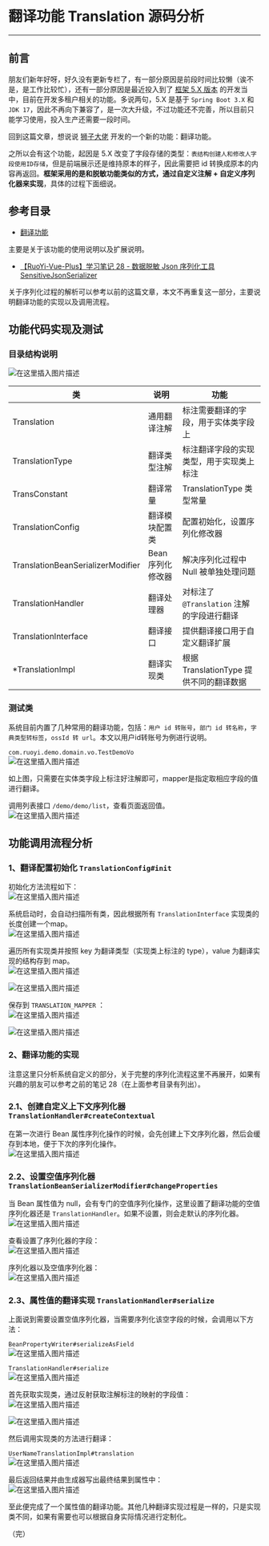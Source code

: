 # 翻译功能 Translation 源码分析
- - -
## 前言
朋友们新年好呀，好久没有更新专栏了，有一部分原因是前段时间比较懒（诶不是，是工作比较忙），还有一部分原因是最近投入到了 [框架 5.X 版本](https://gitee.com/dromara/RuoYi-Vue-Plus/tree/5.X/) 的开发当中，目前在开发多租户相关的功能。多说两句，5.X 是基于 `Spring Boot 3.X` 和 `JDK 17`，因此不再向下兼容了，是一次大升级，不过功能还不完善，所以目前只能学习使用，投入生产还需要一段时间。

回到这篇文章，想说说 [狮子大佬](https://blog.csdn.net/weixin_40461281?type=blog) 开发的一个新的功能：翻译功能。

之所以会有这个功能，起因是 5.X 改变了字段存储的类型：`表结构创建人和修改人字段使用ID存储`，但是前端展示还是维持原本的样子，因此需要把 id 转换成原本的内容再返回。**框架采用的是和脱敏功能类似的方式，通过自定义注解 + 自定义序列化器来实现**，具体的过程下面细说。

## 参考目录
- [翻译功能](https://gitee.com/dromara/RuoYi-Vue-Plus/wikis/%E6%A1%86%E6%9E%B6%E5%8A%9F%E8%83%BD/%E6%89%A9%E5%B1%95%E5%8A%9F%E8%83%BD/%E7%BF%BB%E8%AF%91%E5%8A%9F%E8%83%BD)
  
主要是关于该功能的使用说明以及扩展说明。<br>
- [【RuoYi-Vue-Plus】学习笔记 28 - 数据脱敏 Json 序列化工具 SensitiveJsonSerializer](/ruoyi-vue-plus/jackson/01_SensitiveJsonSerializer.md)
  
关于序列化过程的解析可以参考以前的这篇文章，本文不再重复这一部分，主要说明翻译功能的实现以及调用流程。


## 功能代码实现及测试
### 目录结构说明
![在这里插入图片描述](img02/f3480fdefce84b92bcb437fc37717f1c.png)

| 类                                 | 说明          | 功能                             |
|-----------------------------------|-------------|--------------------------------|
| Translation                       | 通用翻译注解      | 标注需要翻译的字段，用于实体类字段上             |
| TranslationType                   | 翻译类型注解      | 标注翻译字段的实现类型，用于实现类上标注           |
| TransConstant                     | 翻译常量        | TranslationType 类型常量           |
| TranslationConfig                 | 翻译模块配置类     | 配置初始化，设置序列化修改器                 |
| TranslationBeanSerializerModifier | Bean 序列化修改器 | 解决序列化过程中 Null 被单独处理问题          |
| TranslationHandler                | 翻译处理器       | 对标注了 `@Translation` 注解的字段进行翻译  |
| TranslationInterface              | 翻译接口        | 提供翻译接口用于自定义翻译扩展                |
| *TranslationImpl                  | 翻译实现类       | 根据 TranslationType 提供不同的翻译数据   |

### 测试类
系统目前内置了几种常用的翻译功能，包括：`用户 id 转账号`，`部门 id 转名称`，`字典类型转标签`，`ossId 转 url`。本文以用户id转账号为例进行说明。

`com.ruoyi.demo.domain.vo.TestDemoVo`<br>
![在这里插入图片描述](img02/93cdc38f0675493ca26b77ad65b7bb5f.png)

如上图，只需要在实体类字段上标注好注解即可，mapper是指定取相应字段的值进行翻译。

调用列表接口 `/demo/demo/list`，查看页面返回值。<br>
![在这里插入图片描述](img02/4b0b98d03c9f4f29accdb6f3f5179b7d.png)
## 功能调用流程分析
### 1、翻译配置初始化 `TranslationConfig#init`
初始化方法流程如下：<br>
![在这里插入图片描述](img02/a166295b0b2b4613b9ae79fcdd81f7a5.png)

系统启动时，会自动扫描所有类，因此根据所有 `TranslationInterface` 实现类的长度创建一个map。<br>
![在这里插入图片描述](img02/efa8e71219594acaad7d03d12f56bf7d.png)

遍历所有实现类并按照 key 为翻译类型（实现类上标注的 type），value 为翻译实现的结构存到 map。<br>
![在这里插入图片描述](img02/1c7e1ec0e86e48509416dc9e7f1b57aa.png)

![在这里插入图片描述](img02/6a74d4ea7095414c95fcd5dcbe981e86.png)

保存到 `TRANSLATION_MAPPER` ：<br>
![在这里插入图片描述](img02/2c3f8237d6db4866b96f824edd353693.png)

![在这里插入图片描述](img02/e8ea60ce563b47ffb60f7d16893e0709.png)
### 2、翻译功能的实现
注意这里只分析系统自定义的部分，关于完整的序列化流程这里不再展开，如果有兴趣的朋友可以参考之前的笔记 28（在上面参考目录有列出）。
### 2.1、创建自定义上下文序列化器 `TranslationHandler#createContextual`
在第一次进行 Bean 属性序列化操作的时候，会先创建上下文序列化器，然后会缓存到本地，便于下次的序列化操作。<br>
![在这里插入图片描述](img02/f0920e885a2c429b9fcf80cb8c6f80f7.png)
### 2.2、设置空值序列化器 `TranslationBeanSerializerModifier#changeProperties`
当 Bean 属性值为 null，会有专门的空值序列化操作，这里设置了翻译功能的空值序列化器还是 `TranslationHandler`。如果不设置，则会走默认的序列化器。<br>
![在这里插入图片描述](img02/354442e725bd4a66bbbf86e8984d8bb7.png)

查看设置了序列化器的字段：<br>
![在这里插入图片描述](img02/c3e6084d2c6a439d839c54be03c84273.png)

序列化器以及空值序列化器：<br>
![在这里插入图片描述](img02/3702ce2fe4934a5aab724d20e74d3622.png)
### 2.3、属性值的翻译实现 `TranslationHandler#serialize`
上面说到需要设置空值序列化器，当需要序列化该空字段的时候，会调用以下方法：<br>

`BeanPropertyWriter#serializeAsField`<br>
![在这里插入图片描述](img02/a4a80c7ddf4345d28650744774929656.png)

`TranslationHandler#serialize`<br>
![在这里插入图片描述](img02/314fc9e2eaf34f4595f4740d07154138.png)

首先获取实现类，通过反射获取注解标注的映射的字段值：<br>
![在这里插入图片描述](img02/5c047d63cea74e2b9a2172d903eeaf69.png)

![在这里插入图片描述](img02/bca8271594d74746b993ffee80367cf3.png)

然后调用实现类的方法进行翻译：<br>

`UserNameTranslationImpl#translation`<br>
![在这里插入图片描述](img02/f975e8a51c6a48af8de6450e573df0b1.png)

最后返回结果并由生成器写出最终结果到属性中：<br>
![在这里插入图片描述](img02/90db79ab52394cd8818e474ac7f8fb23.png)

至此便完成了一个属性值的翻译功能。其他几种翻译实现过程是一样的，只是实现类不同，如果有需要也可以根据自身实际情况进行定制化。

（完）
